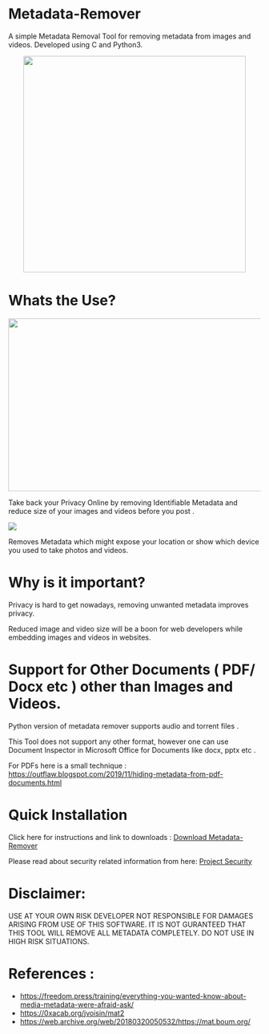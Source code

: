 # Metadata-Remover
A simple Metadata Removal Tool for removing metadata from images and videos. Developed using C and Python3.
<div align="center">
<img src="https://github.com/user-attachments/assets/fa835635-5b43-4d0a-b140-596d50ec63a7" width="444" height="432">
</div>

# Whats the Use?

<img src="https://user-images.githubusercontent.com/82881725/212539943-c7d1e178-5937-4c49-8665-e91408dc5902.JPG" width="677" height="345">

Take back your Privacy Online by removing Identifiable Metadata and reduce size of your images and videos before you post .

<img src="https://user-images.githubusercontent.com/82881725/212539916-9c4386ba-a6f2-48d2-aa13-c523f33da46e.JPG">

Removes Metadata which might expose your location or show which device you used to take photos and videos.

# Why is it important?

Privacy is hard to get nowadays, removing unwanted metadata improves privacy.

Reduced image and video size will be a boon for web developers while embedding images and videos in websites.

# Support for Other Documents ( PDF/ Docx etc ) other than Images and Videos.

Python version of metadata remover supports audio and torrent files .

This Tool does not support any other format, however one can use Document Inspector in Microsoft Office for Documents like docx, pptx etc .

For PDFs here is a small technique : https://outflaw.blogspot.com/2019/11/hiding-metadata-from-pdf-documents.html

# Quick Installation 

Click here for instructions and link to downloads : [Download Metadata-Remover](https://github.com/Anish-M-code/Metadata-Remover/releases/tag/v1.6)

Please read about security related information from here: [ Project Security](/SECURITY.md) 

# Disclaimer:

USE AT YOUR OWN RISK DEVELOPER NOT RESPONSIBLE FOR DAMAGES ARISING FROM USE OF THIS SOFTWARE.
IT IS NOT GURANTEED THAT THIS TOOL WILL REMOVE ALL METADATA COMPLETELY. 
DO NOT USE IN HIGH RISK SITUATIONS.

# References :

* https://freedom.press/training/everything-you-wanted-know-about-media-metadata-were-afraid-ask/
* https://0xacab.org/jvoisin/mat2
* https://web.archive.org/web/20180320050532/https://mat.boum.org/
